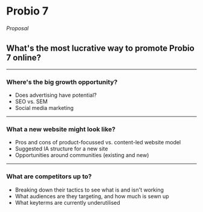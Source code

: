 # Probio 7

###### Proposal

## What's the most lucrative way to promote Probio 7 online?

---

### Where's the big growth opportunity?

- Does advertising have potential?
- SEO vs. SEM
- Social media marketing

---

### What a new website might look like?

- Pros and cons of product-focussed vs. content-led website model
- Suggested IA structure for a new site
- Opportunities around communities (existing and new)

---

### What are competitors up to?

- Breaking down their tactics to see what is and isn't working
- What audiences are they targeting, and how much is sewn up
- What keyterms are currently underutilised

